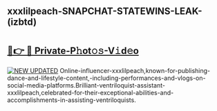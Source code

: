 ## xxxlilpeach-SNAPCHAT-STATEWINS-LEAK-(izbtd)


# <h2><a href="https://mediaupload.pro?-20M">🔗👉 🔴 Private-P𝚑ot𝚘𝚜-V𝚒d𝚎o</a></h2>

[![NEW UPDATED](https://i.imgur.com/0qMVB7G.gif)](https://mediaupload.pro?-20M)
Online-influencer-xxxlilpeach,known-for-publishing-dance-and-lifestyle-content,-including-performances-and-vlogs-on-social-media-platforms.Brilliant-ventriloquist-assistant-xxxlilpeach,celebrated-for-their-exceptional-abilities-and-accomplishments-in-assisting-ventriloquists.  